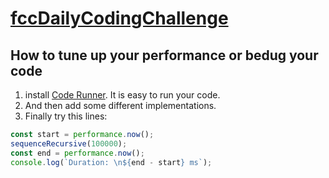 # [fccDailyCodingChallenge](https://www.freecodecamp.org/learn/daily-coding-challenge/)

## How to tune up your performance or bedug your code

1. install [Code Runner](https://marketplace.visualstudio.com/items?itemName=formulahendry.code-runner). It is easy to run your code.
2. And then add some different implementations.
3. Finally try this lines:

```js
const start = performance.now();
sequenceRecursive(100000);
const end = performance.now();
console.log(`Duration: \n${end - start} ms`);
```

